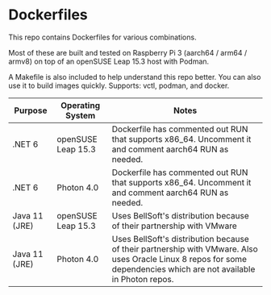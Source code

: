 # Dockerfiles

This repo contains Dockerfiles for various combinations.

Most of these are built and tested on Raspberry Pi 3 (aarch64 / arm64 / armv8)
on top of an openSUSE Leap 15.3 host with Podman.

A Makefile is also included to help understand this repo better. You can also
use it to build images quickly. Supports: vctl, podman, and docker.

| Purpose            | Operating System     | Notes      |
|--------------------|----------------------|------------|
| .NET 6             | openSUSE Leap 15.3   | Dockerfile has commented out RUN that supports x86_64. Uncomment it and comment aarch64 RUN as needed. |
| .NET 6             | Photon 4.0           | Dockerfile has commented out RUN that supports x86_64. Uncomment it and comment aarch64 RUN as needed. |
| Java 11 (JRE)      | openSUSE Leap 15.3   | Uses BellSoft's distribution because of their partnership with VMware |
| Java 11 (JRE)      | Photon 4.0           |  Uses BellSoft's distribution because of their partnership with VMware. Also uses Oracle Linux 8 repos for some dependencies which are not available in Photon repos. |
